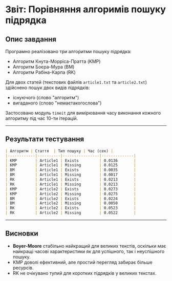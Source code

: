# Звіт: Порівняння алгоримів пошуку підрядка

## Опис завдання

Програмно реалізовано три алгоритми пошуку підрядка:

* Алгоритм Кнута-Морріса-Пратта (KMP)
* Алгоритм Боєра-Мура (BM)
* Алгоритм Рабіна-Карпа (RK)

Для двох статей (текстових файлів `article1.txt` та `article2.txt`) здійснено пошук двох видів підрядків:

* існуючого (слово "алгоритм")
* вигаданого (слово "немаєтакогослова")

Застосовано модуль `timeit` для вимірювання часу виконання кожного алгоритму під час 10-ти ітерацій.

---

## Результати тестування

```markdown
| Алгоритм | Стаття  | Тип пошуку | Час (сек) |
|------------|----------|----------------|--------------|
| KMP        | Article1 | Exists         | 0.0136       |
| KMP        | Article1 | Missing        | 0.0125       |
| BM         | Article1 | Exists         | 0.0035       |
| BM         | Article1 | Missing        | 0.0017       |
| RK         | Article1 | Exists         | 0.0213       |
| RK         | Article1 | Missing        | 0.0213       |
| KMP        | Article2 | Exists         | 0.0273       |
| KMP        | Article2 | Missing        | 0.0275       |
| BM         | Article2 | Exists         | 0.0224       |
| BM         | Article2 | Missing        | 0.0050       |
| RK         | Article2 | Exists         | 0.0523       |
| RK         | Article2 | Missing        | 0.0522       |
```

---

## Висновки


* **Boyer-Moore** стабільно найкращий для великих текстів, оскільки має найкращі часові характеристики як для успішного, так і неуспішного пошуку.
* KMP доволі ефективний, але простий перегляд забирає більше ресурсів.
* RK не очікувано тупий для коротких підрядків у великих текстах.

